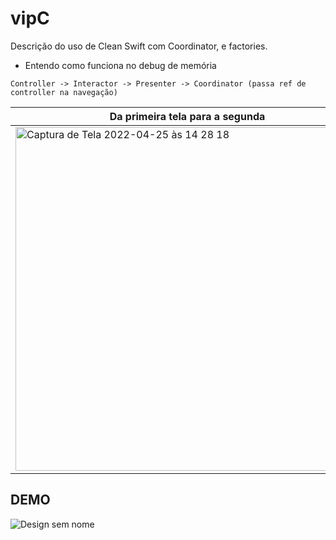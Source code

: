 # vipC

Descrição do uso de Clean Swift com Coordinator, e factories.

- Entendo como funciona no debug de memória
```
Controller -> Interactor -> Presenter -> Coordinator (passa ref de controller na navegação)
```
| Da primeira tela para a segunda | Da segunda para a primeira |
| ------| ------|
<img width="550" alt="Captura de Tela 2022-04-25 às 14 28 18" src="https://user-images.githubusercontent.com/42849855/165142538-13db8250-ff2e-47e4-a860-676e8e21db70.png">|<img width="550" alt="Captura de Tela 2022-04-25 às 15 05 36" src="https://user-images.githubusercontent.com/42849855/165147849-0f991c0a-237a-4326-9998-221b3187daff.png">

## DEMO
![Design sem nome](https://user-images.githubusercontent.com/42849855/165150890-c7ff7c82-fcbf-4b7f-9cfc-37e1b570fd7b.gif)
